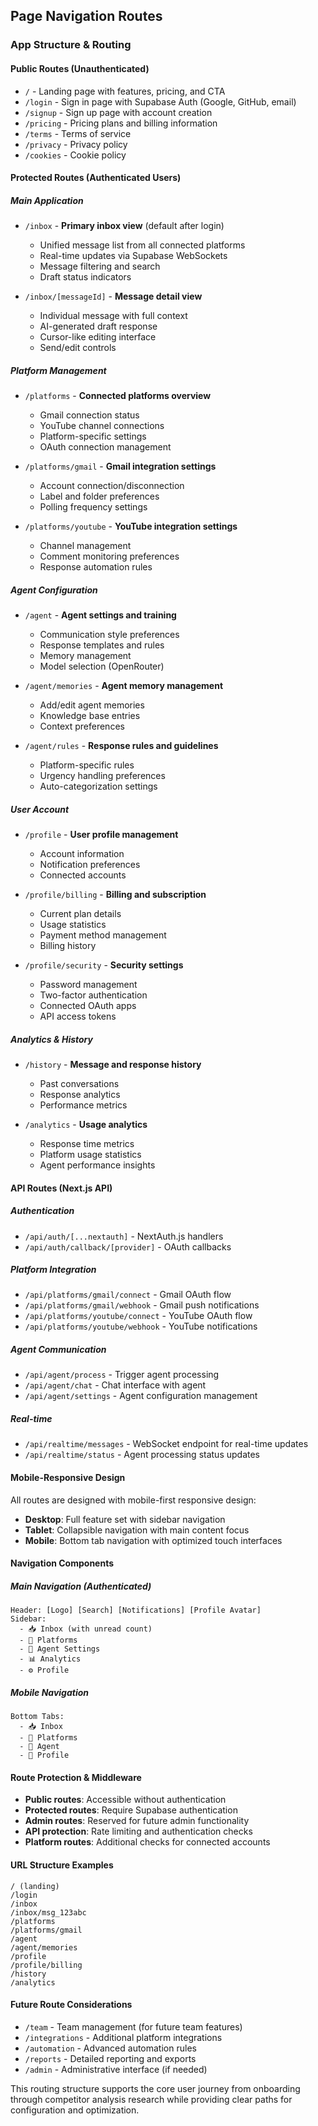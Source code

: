 ## Page Navigation Routes

### App Structure & Routing

#### Public Routes (Unauthenticated)
- `/` - Landing page with features, pricing, and CTA
- `/login` - Sign in page with Supabase Auth (Google, GitHub, email)
- `/signup` - Sign up page with account creation
- `/pricing` - Pricing plans and billing information
- `/terms` - Terms of service
- `/privacy` - Privacy policy
- `/cookies` - Cookie policy

#### Protected Routes (Authenticated Users)

##### Main Application
- `/inbox` - **Primary inbox view** (default after login)
  - Unified message list from all connected platforms
  - Real-time updates via Supabase WebSockets
  - Message filtering and search
  - Draft status indicators

- `/inbox/[messageId]` - **Message detail view**
  - Individual message with full context
  - AI-generated draft response
  - Cursor-like editing interface
  - Send/edit controls

##### Platform Management
- `/platforms` - **Connected platforms overview**
  - Gmail connection status
  - YouTube channel connections
  - Platform-specific settings
  - OAuth connection management

- `/platforms/gmail` - **Gmail integration settings**
  - Account connection/disconnection
  - Label and folder preferences
  - Polling frequency settings

- `/platforms/youtube` - **YouTube integration settings**
  - Channel management
  - Comment monitoring preferences
  - Response automation rules

##### Agent Configuration
- `/agent` - **Agent settings and training**
  - Communication style preferences
  - Response templates and rules
  - Memory management
  - Model selection (OpenRouter)

- `/agent/memories` - **Agent memory management**
  - Add/edit agent memories
  - Knowledge base entries
  - Context preferences

- `/agent/rules` - **Response rules and guidelines**
  - Platform-specific rules
  - Urgency handling preferences
  - Auto-categorization settings

##### User Account
- `/profile` - **User profile management**
  - Account information
  - Notification preferences
  - Connected accounts

- `/profile/billing` - **Billing and subscription**
  - Current plan details
  - Usage statistics
  - Payment method management
  - Billing history

- `/profile/security` - **Security settings**
  - Password management
  - Two-factor authentication
  - Connected OAuth apps
  - API access tokens

##### Analytics & History
- `/history` - **Message and response history**
  - Past conversations
  - Response analytics
  - Performance metrics

- `/analytics` - **Usage analytics**
  - Response time metrics
  - Platform usage statistics
  - Agent performance insights

#### API Routes (Next.js API)

##### Authentication
- `/api/auth/[...nextauth]` - NextAuth.js handlers
- `/api/auth/callback/[provider]` - OAuth callbacks

##### Platform Integration
- `/api/platforms/gmail/connect` - Gmail OAuth flow
- `/api/platforms/gmail/webhook` - Gmail push notifications
- `/api/platforms/youtube/connect` - YouTube OAuth flow
- `/api/platforms/youtube/webhook` - YouTube notifications

##### Agent Communication
- `/api/agent/process` - Trigger agent processing
- `/api/agent/chat` - Chat interface with agent
- `/api/agent/settings` - Agent configuration management

##### Real-time
- `/api/realtime/messages` - WebSocket endpoint for real-time updates
- `/api/realtime/status` - Agent processing status updates

#### Mobile-Responsive Design

All routes are designed with mobile-first responsive design:
- **Desktop**: Full feature set with sidebar navigation
- **Tablet**: Collapsible navigation with main content focus
- **Mobile**: Bottom tab navigation with optimized touch interfaces

#### Navigation Components

##### Main Navigation (Authenticated)
```
Header: [Logo] [Search] [Notifications] [Profile Avatar]
Sidebar: 
  - 📥 Inbox (with unread count)
  - 🔗 Platforms
  - 🤖 Agent Settings
  - 📊 Analytics
  - ⚙️ Profile
```

##### Mobile Navigation
```
Bottom Tabs:
  - 📥 Inbox
  - 🔗 Platforms  
  - 🤖 Agent
  - 👤 Profile
```

#### Route Protection & Middleware

- **Public routes**: Accessible without authentication
- **Protected routes**: Require Supabase authentication
- **Admin routes**: Reserved for future admin functionality
- **API protection**: Rate limiting and authentication checks
- **Platform routes**: Additional checks for connected accounts

#### URL Structure Examples

```
/ (landing)
/login
/inbox
/inbox/msg_123abc
/platforms
/platforms/gmail
/agent
/agent/memories
/profile
/profile/billing
/history
/analytics
```

#### Future Route Considerations

- `/team` - Team management (for future team features)
- `/integrations` - Additional platform integrations
- `/automation` - Advanced automation rules
- `/reports` - Detailed reporting and exports
- `/admin` - Administrative interface (if needed)

This routing structure supports the core user journey from onboarding through competitor analysis research while providing clear paths for configuration and optimization.
